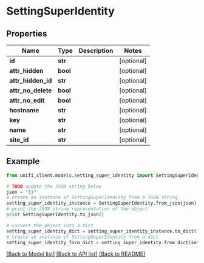 # SettingSuperIdentity


## Properties

Name | Type | Description | Notes
------------ | ------------- | ------------- | -------------
**id** | **str** |  | [optional] 
**attr_hidden** | **bool** |  | [optional] 
**attr_hidden_id** | **str** |  | [optional] 
**attr_no_delete** | **bool** |  | [optional] 
**attr_no_edit** | **bool** |  | [optional] 
**hostname** | **str** |  | [optional] 
**key** | **str** |  | [optional] 
**name** | **str** |  | [optional] 
**site_id** | **str** |  | [optional] 

## Example

```python
from unifi_client.models.setting_super_identity import SettingSuperIdentity

# TODO update the JSON string below
json = "{}"
# create an instance of SettingSuperIdentity from a JSON string
setting_super_identity_instance = SettingSuperIdentity.from_json(json)
# print the JSON string representation of the object
print SettingSuperIdentity.to_json()

# convert the object into a dict
setting_super_identity_dict = setting_super_identity_instance.to_dict()
# create an instance of SettingSuperIdentity from a dict
setting_super_identity_form_dict = setting_super_identity.from_dict(setting_super_identity_dict)
```
[[Back to Model list]](../README.md#documentation-for-models) [[Back to API list]](../README.md#documentation-for-api-endpoints) [[Back to README]](../README.md)


